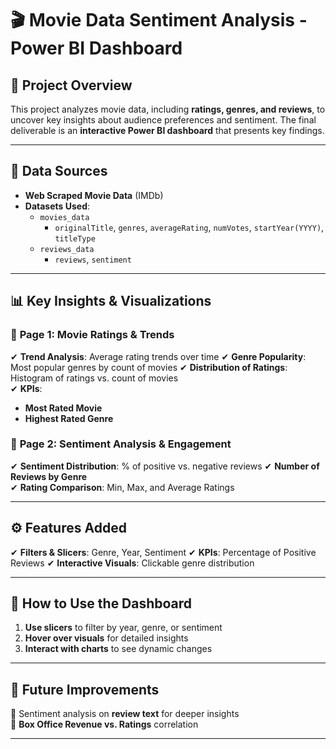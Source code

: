 # 🎬 Movie Data Sentiment Analysis - Power BI Dashboard  

## 📌 Project Overview  
This project analyzes movie data, including **ratings, genres, and reviews**, to uncover key insights about audience preferences and sentiment. The final deliverable is an **interactive Power BI dashboard** that presents key findings.  

---

## 📂 Data Sources  
- **Web Scraped Movie Data** (IMDb)  
- **Datasets Used**:  
  - `movies_data`  
    - `originalTitle`, `genres`, `averageRating`, `numVotes`, `startYear(YYYY)`, `titleType`  
  - `reviews_data`  
    - `reviews`, `sentiment`  

---

## 📊 Key Insights & Visualizations  

### 📄 **Page 1: Movie Ratings & Trends**  
✔ **Trend Analysis**: Average rating trends over time
✔ **Genre Popularity**: Most popular genres by count of movies 
✔ **Distribution of Ratings**: Histogram of ratings vs. count of movies  
✔ **KPIs**:  
  - **Most Rated Movie**  
  - **Highest Rated Genre**  

### 📄 **Page 2: Sentiment Analysis & Engagement**  
✔ **Sentiment Distribution**: % of positive vs. negative reviews
✔ **Number of Reviews by Genre**  
✔ **Rating Comparison**: Min, Max, and Average Ratings  

---

## ⚙ Features Added  
✔ **Filters & Slicers**: Genre, Year, Sentiment
✔ **KPIs**: Percentage of Positive Reviews
✔ **Interactive Visuals**: Clickable genre distribution

---

## 🎯 How to Use the Dashboard  
1. **Use slicers** to filter by year, genre, or sentiment  
2. **Hover over visuals** for detailed insights  
3. **Interact with charts** to see dynamic changes  

---

## 🚀 Future Improvements  
🔹 Sentiment analysis on **review text** for deeper insights  
🔹 **Box Office Revenue vs. Ratings** correlation  

---


